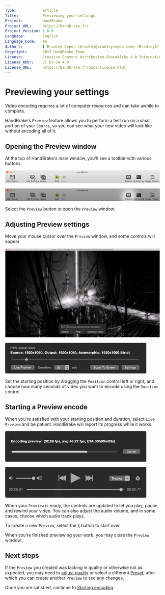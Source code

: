 ```yaml
---
Type:            article
Title:           Previewing your settings
Project:         HandBrake
Project_URL:     https://handbrake.fr/
Project_Version: 1.0.0
Language:        English
Language_Code:   en
Authors:         [ Bradley Sepos <bradley@bradleysepos.com> (BradleyS) ]
Copyright:       2017 HandBrake Team
License:         Creative Commons Attribution-ShareAlike 4.0 International
License_Abbr:    CC BY-SA 4.0
License_URL:     https://handbrake.fr/docs/license.html
---
```


Previewing your settings
========================

Video encoding requires a lot of computer resources and can take awhile to complete.

HandBrake's `Preview` feature allows you to perform a test run on a small portion of your `Source`, so you can see what your new video will look like without encoding all of it.

## Opening the Preview window

At the top of HandBrake's main window, you'll see a toolbar with various buttons.

<!-- .system-mac -->

![Main window toolbar](../../images/mac/toolbar-1.0.0.png "The Toolbar provides easy access to HandBrake's most common functions.")

![Opening the Preview window](../../images/mac/preview-button-1.0.0.png "The Preview button opens a window where you can test your settings.")

<!-- /.system-mac -->

Select the `Preview` button to open the `Preview` window.

## Adjusting Preview settings

Move your mouse cursor over the `Preview` window, and some controls will appear.

<!-- .system-mac -->

![Preview window](../../images/mac/preview-window-1.0.0.jpg "HandBrake's Preview feature lets you test your settings on a small portion of your Source.")

![Preview controls](../../images/mac/preview-controls-1.0.0.png "You can set the starting position and duration of your Preview.")

<!-- /.system-mac -->

Set the starting position by dragging the `Position` control left or right, and choose how many seconds of video you want to encode using the `Duration` control.

## Starting a Preview encode

When you're satisfied with your starting position and duration, select `Live Preview` and be patient. HandBrake will report its progress while it works.

<!-- .system-mac -->

![Preview progress indicator](../../images/mac/preview-progress-1.0.0.png "HandBrake will report its progress while encoding your Preview.")

![Preview playback controls](../../images/mac/preview-controls-playback-1.0.0.png "Playback controls allow you to interact with your Preview when it's ready.")

<!-- /.system-mac -->

When your `Preview` is ready, the controls are updated to let you play, pause, and rewind your video. You can also adjust the audio volume, and in some cases, choose which audio track plays.

<!-- .system-mac -->

To create a new `Preview`, select the `╳` button to start over.

<!-- /.system-mac -->

When you're finished previewing your work, you may close the `Preview` window.

<!-- .continue -->

## Next steps

If the `Preview` you created was lacking in quality or otherwise not as expected, you may need to [adjust quality](adjust-quality.html) or select a different [Preset](select-preset.html), after which you can create another `Preview` to see any changes.

Once you are satisfied, continue to [Starting encoding](start-encoding.html).

<!-- /.continue -->
